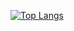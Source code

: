 [![Top Langs](https://github-readme-stats.vercel.app/api/top-langs/?username=whoisonatbudak&layout=donut-vertical)](https://github.com/whoisonatbudak/github-readme-stats)

<!--
**WhoIsOnatBudak/whoisonatbudak** is a ✨ _special_ ✨ repository because its `README.md` (this file) appears on your GitHub profile.

Here are some ideas to get you started:

- 🔭 I’m currently working on ...
- 🌱 I’m currently learning ...
- 👯 I’m looking to collaborate on ...
- 🤔 I’m looking for help with ...
- 💬 Ask me about ...
- 📫 How to reach me: ...
- 😄 Pronouns: ...
- ⚡ Fun fact: ...
-->
